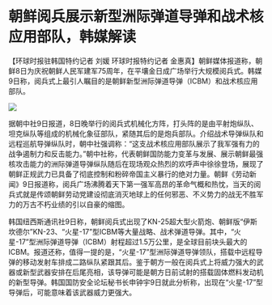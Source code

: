 # 朝鲜阅兵展示新型洲际弹道导弹和战术核应用部队，韩媒解读

【环球时报驻韩国特约记者 刘媛 环球时报特约记者
金惠真】朝鲜媒体报道称，朝鲜8日为庆祝朝鲜人民军建军75周年，在平壤金日成广场举行大规模阅兵式。韩媒9日称，阅兵式上最引人瞩目的是朝鲜新型洲际弹道导弹（ICBM）和战术核应用部队。

![](https://inews.gtimg.com/newsapp_bt/0/15653302791/1000)

据朝中社9日报道，8日晚举行的阅兵式机械化方阵，打头阵的是由平射炮纵队、坦克纵队等组成的机械化象征部队，紧随其后的是炮兵部队。介绍战术导弹纵队和远程巡航导弹纵队时，朝中社强调称：“这支战术核应用部队展示了我军强有力的战争遏制力和反击能力。”朝中社称，代表朝鲜国防能力变革与发展、展示朝鲜最强核攻击能力的洲际弹道导弹纵队随后在现场观众热烈的欢呼声中徐徐登场，展现了朝鲜正规武力已具备了彻底控制和粉碎帝国主义暴行的绝对力量。朝鲜《劳动新闻》9日报道称，阅兵广场沸腾着天下第一强军高昂的革命气概和热忱，当天的阅兵式就是传颂朝鲜劳动党建设彻底消灭地球上的任何邪恶、不义势力的战无不胜军力的万古不朽业绩的引以自豪的缩图。

韩国纽西斯通讯社9日称，朝鲜阅兵式出现了KN-25超大型火箭炮、朝鲜版“伊斯坎德尔”KN-23、“火星-17”型ICBM等大量战略、战术弹道导弹。其中，“火星-17”型洲际弹道导弹（ICBM）射程超过1.5万公里，是全球目前块头最大的ICBM。报道还称，值得一提的是，“火星-17”型洲际弹道导弹领队，搭载中远程导弹的移动发射车排成二路纵队紧跟其后。鉴于朝方一般在阅兵式上将威力强大的武器或新型武器安排在后尾亮相，该导弹可能是朝方日前试射的搭载固体燃料发动机的新型导弹。韩国国防安全论坛秘书长申钟宇9日就此分析称，出现在“火星-17”型导弹后，可能意味着该武器威力更强大。

